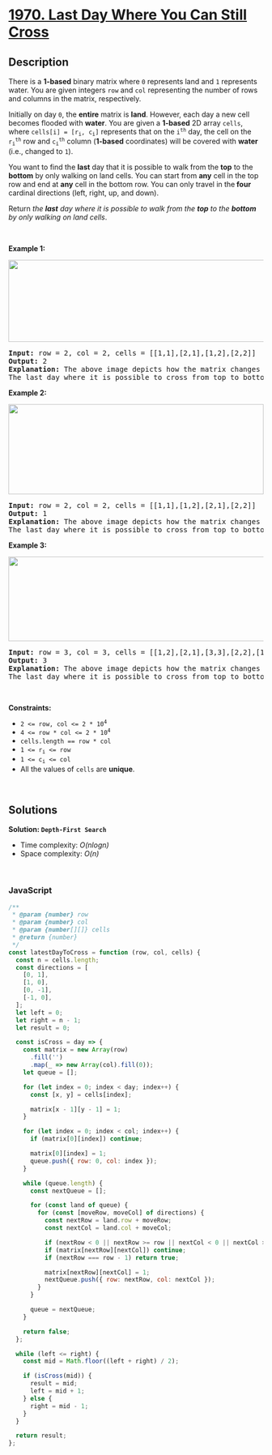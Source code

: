 # [1970. Last Day Where You Can Still Cross](https://leetcode.com/problems/last-day-where-you-can-still-cross)

## Description

<div class="elfjS" data-track-load="description_content"><p>There is a <strong>1-based</strong> binary matrix where <code>0</code> represents land and <code>1</code> represents water. You are given integers <code>row</code> and <code>col</code> representing the number of rows and columns in the matrix, respectively.</p>

<p>Initially on day <code>0</code>, the <strong>entire</strong> matrix is <strong>land</strong>. However, each day a new cell becomes flooded with <strong>water</strong>. You are given a <strong>1-based</strong> 2D array <code>cells</code>, where <code>cells[i] = [r<sub>i</sub>, c<sub>i</sub>]</code> represents that on the <code>i<sup>th</sup></code> day, the cell on the <code>r<sub>i</sub><sup>th</sup></code> row and <code>c<sub>i</sub><sup>th</sup></code> column (<strong>1-based</strong> coordinates) will be covered with <strong>water</strong> (i.e., changed to <code>1</code>).</p>

<p>You want to find the <strong>last</strong> day that it is possible to walk from the <strong>top</strong> to the <strong>bottom</strong> by only walking on land cells. You can start from <strong>any</strong> cell in the top row and end at <strong>any</strong> cell in the bottom row. You can only travel in the<strong> four</strong> cardinal directions (left, right, up, and down).</p>

<p>Return <em>the <strong>last</strong> day where it is possible to walk from the <strong>top</strong> to the <strong>bottom</strong> by only walking on land cells</em>.</p>

<p>&nbsp;</p>
<p><strong class="example">Example 1:</strong></p>
<img alt="" src="https://assets.leetcode.com/uploads/2021/07/27/1.png" style="width: 624px; height: 162px;">
<pre><strong>Input:</strong> row = 2, col = 2, cells = [[1,1],[2,1],[1,2],[2,2]]
<strong>Output:</strong> 2
<strong>Explanation:</strong> The above image depicts how the matrix changes each day starting from day 0.
The last day where it is possible to cross from top to bottom is on day 2.
</pre>

<p><strong class="example">Example 2:</strong></p>
<img alt="" src="https://assets.leetcode.com/uploads/2021/07/27/2.png" style="width: 504px; height: 178px;">
<pre><strong>Input:</strong> row = 2, col = 2, cells = [[1,1],[1,2],[2,1],[2,2]]
<strong>Output:</strong> 1
<strong>Explanation:</strong> The above image depicts how the matrix changes each day starting from day 0.
The last day where it is possible to cross from top to bottom is on day 1.
</pre>

<p><strong class="example">Example 3:</strong></p>
<img alt="" src="https://assets.leetcode.com/uploads/2021/07/27/3.png" style="width: 666px; height: 167px;">
<pre><strong>Input:</strong> row = 3, col = 3, cells = [[1,2],[2,1],[3,3],[2,2],[1,1],[1,3],[2,3],[3,2],[3,1]]
<strong>Output:</strong> 3
<strong>Explanation:</strong> The above image depicts how the matrix changes each day starting from day 0.
The last day where it is possible to cross from top to bottom is on day 3.
</pre>

<p>&nbsp;</p>
<p><strong>Constraints:</strong></p>

<ul>
	<li><code>2 &lt;= row, col &lt;= 2 * 10<sup>4</sup></code></li>
	<li><code>4 &lt;= row * col &lt;= 2 * 10<sup>4</sup></code></li>
	<li><code>cells.length == row * col</code></li>
	<li><code>1 &lt;= r<sub>i</sub> &lt;= row</code></li>
	<li><code>1 &lt;= c<sub>i</sub> &lt;= col</code></li>
	<li>All the values of <code>cells</code> are <strong>unique</strong>.</li>
</ul>
</div>

<p>&nbsp;</p>

## Solutions

**Solution: `Depth-First Search`**

- Time complexity: <em>O(nlogn)</em>
- Space complexity: <em>O(n)</em>

<p>&nbsp;</p>

### **JavaScript**

```js
/**
 * @param {number} row
 * @param {number} col
 * @param {number[][]} cells
 * @return {number}
 */
const latestDayToCross = function (row, col, cells) {
  const n = cells.length;
  const directions = [
    [0, 1],
    [1, 0],
    [0, -1],
    [-1, 0],
  ];
  let left = 0;
  let right = n - 1;
  let result = 0;

  const isCross = day => {
    const matrix = new Array(row)
      .fill('')
      .map(_ => new Array(col).fill(0));
    let queue = [];

    for (let index = 0; index < day; index++) {
      const [x, y] = cells[index];

      matrix[x - 1][y - 1] = 1;
    }

    for (let index = 0; index < col; index++) {
      if (matrix[0][index]) continue;

      matrix[0][index] = 1;
      queue.push({ row: 0, col: index });
    }

    while (queue.length) {
      const nextQueue = [];

      for (const land of queue) {
        for (const [moveRow, moveCol] of directions) {
          const nextRow = land.row + moveRow;
          const nextCol = land.col + moveCol;

          if (nextRow < 0 || nextRow >= row || nextCol < 0 || nextCol >= col) continue;
          if (matrix[nextRow][nextCol]) continue;
          if (nextRow === row - 1) return true;

          matrix[nextRow][nextCol] = 1;
          nextQueue.push({ row: nextRow, col: nextCol });
        }
      }

      queue = nextQueue;
    }

    return false;
  };

  while (left <= right) {
    const mid = Math.floor((left + right) / 2);

    if (isCross(mid)) {
      result = mid;
      left = mid + 1;
    } else {
      right = mid - 1;
    }
  }

  return result;
};
```
